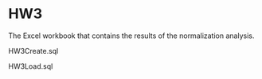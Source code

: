 # HW3
  The Excel workbook that contains the results of the normalization analysis.
  
  HW3Create.sql
  
  HW3Load.sql
